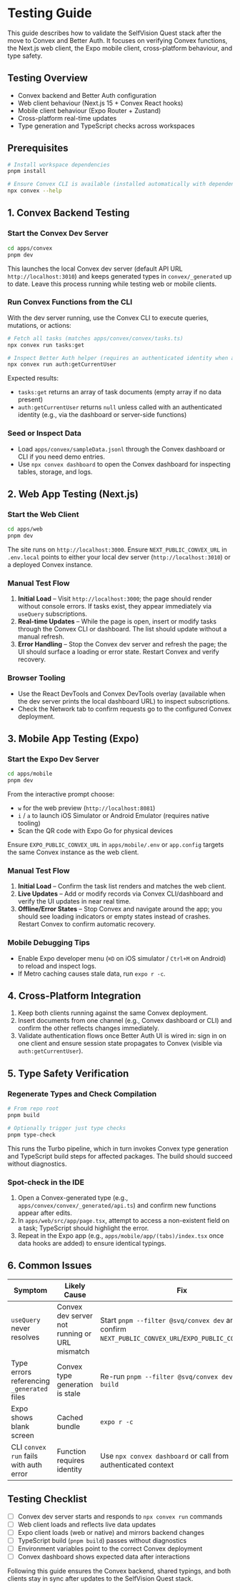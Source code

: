 # Testing Guide

This guide describes how to validate the SelfVision Quest stack after the move to Convex and Better Auth. It focuses on verifying Convex functions, the Next.js web client, the Expo mobile client, cross-platform behaviour, and type safety.

## Testing Overview

- Convex backend and Better Auth configuration
- Web client behaviour (Next.js 15 + Convex React hooks)
- Mobile client behaviour (Expo Router + Zustand)
- Cross-platform real-time updates
- Type generation and TypeScript checks across workspaces

## Prerequisites

```bash
# Install workspace dependencies
pnpm install

# Ensure Convex CLI is available (installed automatically with dependencies)
npx convex --help
```

## 1. Convex Backend Testing

### Start the Convex Dev Server

```bash
cd apps/convex
pnpm dev
```

This launches the local Convex dev server (default API URL `http://localhost:3010`) and keeps generated types in `convex/_generated` up to date. Leave this process running while testing web or mobile clients.

### Run Convex Functions from the CLI

With the dev server running, use the Convex CLI to execute queries, mutations, or actions:

```bash
# Fetch all tasks (matches apps/convex/convex/tasks.ts)
npx convex run tasks:get

# Inspect Better Auth helper (requires an authenticated identity when applicable)
npx convex run auth:getCurrentUser
```

Expected results:
- `tasks:get` returns an array of task documents (empty array if no data present)
- `auth:getCurrentUser` returns `null` unless called with an authenticated identity (e.g., via the dashboard or server-side functions)

### Seed or Inspect Data

- Load `apps/convex/sampleData.jsonl` through the Convex dashboard or CLI if you need demo entries.
- Use `npx convex dashboard` to open the Convex dashboard for inspecting tables, storage, and logs.

## 2. Web App Testing (Next.js)

### Start the Web Client

```bash
cd apps/web
pnpm dev
```

The site runs on `http://localhost:3000`. Ensure `NEXT_PUBLIC_CONVEX_URL` in `.env.local` points to either your local dev server (`http://localhost:3010`) or a deployed Convex instance.

### Manual Test Flow

1. **Initial Load** – Visit `http://localhost:3000`; the page should render without console errors. If tasks exist, they appear immediately via `useQuery` subscriptions.
2. **Real-time Updates** – While the page is open, insert or modify tasks through the Convex CLI or dashboard. The list should update without a manual refresh.
3. **Error Handling** – Stop the Convex dev server and refresh the page; the UI should surface a loading or error state. Restart Convex and verify recovery.

### Browser Tooling

- Use the React DevTools and Convex DevTools overlay (available when the dev server prints the local dashboard URL) to inspect subscriptions.
- Check the Network tab to confirm requests go to the configured Convex deployment.

## 3. Mobile App Testing (Expo)

### Start the Expo Dev Server

```bash
cd apps/mobile
pnpm dev
```

From the interactive prompt choose:
- `w` for the web preview (`http://localhost:8081`)
- `i` / `a` to launch iOS Simulator or Android Emulator (requires native tooling)
- Scan the QR code with Expo Go for physical devices

Ensure `EXPO_PUBLIC_CONVEX_URL` in `apps/mobile/.env` or `app.config` targets the same Convex instance as the web client.

### Manual Test Flow

1. **Initial Load** – Confirm the task list renders and matches the web client.
2. **Live Updates** – Add or modify records via Convex CLI/dashboard and verify the UI updates in near real time.
3. **Offline/Error States** – Stop Convex and navigate around the app; you should see loading indicators or empty states instead of crashes. Restart Convex to confirm automatic recovery.

### Mobile Debugging Tips

- Enable Expo developer menu (`⌘D` on iOS simulator / `Ctrl+M` on Android) to reload and inspect logs.
- If Metro caching causes stale data, run `expo r -c`.

## 4. Cross-Platform Integration

1. Keep both clients running against the same Convex deployment.
2. Insert documents from one channel (e.g., Convex dashboard or CLI) and confirm the other reflects changes immediately.
3. Validate authentication flows once Better Auth UI is wired in: sign in on one client and ensure session state propagates to Convex (visible via `auth:getCurrentUser`).

## 5. Type Safety Verification

### Regenerate Types and Check Compilation

```bash
# From repo root
pnpm build

# Optionally trigger just type checks
pnpm type-check
```

This runs the Turbo pipeline, which in turn invokes Convex type generation and TypeScript build steps for affected packages. The build should succeed without diagnostics.

### Spot-check in the IDE

1. Open a Convex-generated type (e.g., `apps/convex/convex/_generated/api.ts`) and confirm new functions appear after edits.
2. In `apps/web/src/app/page.tsx`, attempt to access a non-existent field on a task; TypeScript should highlight the error.
3. Repeat in the Expo app (e.g., `apps/mobile/app/(tabs)/index.tsx` once data hooks are added) to ensure identical typings.

## 6. Common Issues

| Symptom | Likely Cause | Fix |
| --- | --- | --- |
| `useQuery` never resolves | Convex dev server not running or URL mismatch | Start `pnpm --filter @svq/convex dev` and confirm `NEXT_PUBLIC_CONVEX_URL`/`EXPO_PUBLIC_CONVEX_URL` |
| Type errors referencing `_generated` files | Convex type generation is stale | Re-run `pnpm --filter @svq/convex dev` or `pnpm build` |
| Expo shows blank screen | Cached bundle | `expo r -c` |
| CLI `convex run` fails with auth error | Function requires identity | Use `npx convex dashboard` or call from authenticated context |

## Testing Checklist

- [ ] Convex dev server starts and responds to `npx convex run` commands
- [ ] Web client loads and reflects live data updates
- [ ] Expo client loads (web or native) and mirrors backend changes
- [ ] TypeScript build (`pnpm build`) passes without diagnostics
- [ ] Environment variables point to the correct Convex deployment
- [ ] Convex dashboard shows expected data after interactions

Following this guide ensures the Convex backend, shared typings, and both clients stay in sync after updates to the SelfVision Quest stack.